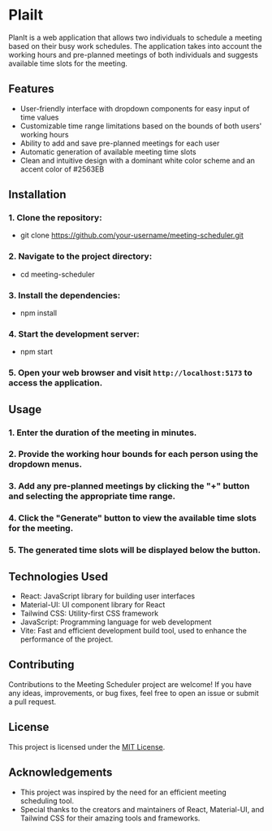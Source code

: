 # PlaiIt

PlanIt is a web application that allows two individuals to schedule a meeting based on their busy work schedules. The application takes into account the working hours and pre-planned meetings of both individuals and suggests available time slots for the meeting.

## Features

- User-friendly interface with dropdown components for easy input of time values
- Customizable time range limitations based on the bounds of both users' working hours
- Ability to add and save pre-planned meetings for each user
- Automatic generation of available meeting time slots
- Clean and intuitive design with a dominant white color scheme and an accent color of #2563EB

## Installation

### 1. Clone the repository:

- git clone https://github.com/your-username/meeting-scheduler.git

### 2. Navigate to the project directory:

- cd meeting-scheduler

### 3. Install the dependencies:

- npm install

### 4. Start the development server:

- npm start

### 5. Open your web browser and visit `http://localhost:5173` to access the application.

## Usage

### 1. Enter the duration of the meeting in minutes.
### 2. Provide the working hour bounds for each person using the dropdown menus.
### 3. Add any pre-planned meetings by clicking the "+" button and selecting the appropriate time range.
### 4. Click the "Generate" button to view the available time slots for the meeting.
### 5. The generated time slots will be displayed below the button.

## Technologies Used

- React: JavaScript library for building user interfaces
- Material-UI: UI component library for React
- Tailwind CSS: Utility-first CSS framework
- JavaScript: Programming language for web development
- Vite: Fast and efficient development build tool, used to enhance the performance of the project.

## Contributing

Contributions to the Meeting Scheduler project are welcome! If you have any ideas, improvements, or bug fixes, feel free to open an issue or submit a pull request.

## License

This project is licensed under the [MIT License](LICENSE).

## Acknowledgements

- This project was inspired by the need for an efficient meeting scheduling tool.
- Special thanks to the creators and maintainers of React, Material-UI, and Tailwind CSS for their amazing tools and frameworks.